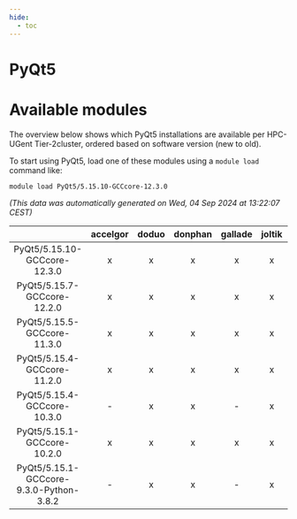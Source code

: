 ```yaml
---
hide:
  - toc
---
```


PyQt5
=====

# Available modules


The overview below shows which PyQt5 installations are available per HPC-UGent Tier-2cluster, ordered based on software version (new to old).

To start using PyQt5, load one of these modules using a `module load` command like:

```shell
module load PyQt5/5.15.10-GCCcore-12.3.0
```

*(This data was automatically generated on Wed, 04 Sep 2024 at 13:22:07 CEST)*  

| |accelgor|doduo|donphan|gallade|joltik|shinx|skitty|
| :---: | :---: | :---: | :---: | :---: | :---: | :---: | :---: |
|PyQt5/5.15.10-GCCcore-12.3.0|x|x|x|x|x|x|x|
|PyQt5/5.15.7-GCCcore-12.2.0|x|x|x|x|x|-|x|
|PyQt5/5.15.5-GCCcore-11.3.0|x|x|x|x|x|-|x|
|PyQt5/5.15.4-GCCcore-11.2.0|x|x|x|x|x|-|x|
|PyQt5/5.15.4-GCCcore-10.3.0|-|x|x|-|x|-|x|
|PyQt5/5.15.1-GCCcore-10.2.0|x|x|x|x|x|-|x|
|PyQt5/5.15.1-GCCcore-9.3.0-Python-3.8.2|-|x|x|-|x|-|x|

